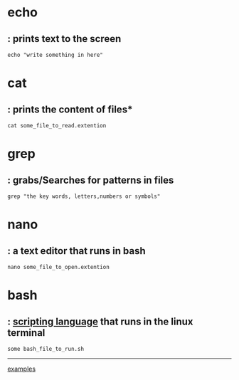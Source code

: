 
# echo 
## : prints text to the screen
    echo "write something in here"
# cat 
## : prints the content of files*
    cat some_file_to_read.extention
# grep 
## : grabs/Searches for patterns in files
    grep "the key words, letters,numbers or symbols"
# nano 
## : a text editor that runs in bash 
    nano some_file_to_open.extention
# bash 
## : [scripting language](https://www.learnshell.org/) that runs in the linux terminal
    some bash_file_to_run.sh
-----------------------------------------------------------------------------------------
[examples](https://github.com/ROT101/learn_something/blob/main/linux%20basics/file_and_searching/2_file_and_searching_tutorial.md)
    

